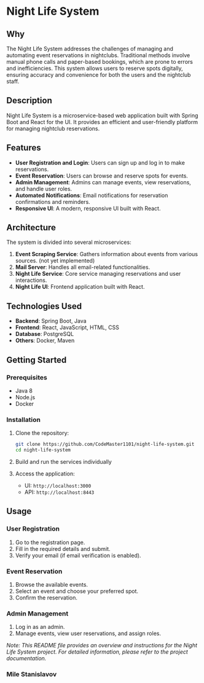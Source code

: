 # Night Life System

## Why

The Night Life System addresses the challenges of managing and automating event reservations in nightclubs. Traditional methods involve manual phone calls and paper-based bookings, which are prone to errors and inefficiencies. This system allows users to reserve spots digitally, ensuring accuracy and convenience for both the users and the nightclub staff.

## Description

Night Life System is a microservice-based web application built with Spring Boot and React for the UI. It provides an efficient and user-friendly platform for managing nightclub reservations.

## Features

- **User Registration and Login**: Users can sign up and log in to make reservations.
- **Event Reservation**: Users can browse and reserve spots for events.
- **Admin Management**: Admins can manage events, view reservations, and handle user roles.
- **Automated Notifications**: Email notifications for reservation confirmations and reminders.
- **Responsive UI**: A modern, responsive UI built with React.

## Architecture

The system is divided into several microservices:

1. **Event Scraping Service**: Gathers information about events from various sources. (not yet implemented)
2. **Mail Server**: Handles all email-related functionalities.
3. **Night Life Service**: Core service managing reservations and user interactions.
4. **Night Life UI**: Frontend application built with React.

## Technologies Used

- **Backend**: Spring Boot, Java
- **Frontend**: React, JavaScript, HTML, CSS
- **Database**: PostgreSQL
- **Others**: Docker, Maven

## Getting Started

### Prerequisites

- Java 8
- Node.js
- Docker

### Installation

1. Clone the repository:
    ```sh
    git clone https://github.com/CodeMaster1101/night-life-system.git
    cd night-life-system
    ```

2. Build and run the services individually

3. Access the application:
    - UI: `http://localhost:3000`
    - API: `http://localhost:8443`

## Usage

### User Registration

1. Go to the registration page.
2. Fill in the required details and submit.
3. Verify your email (if email verification is enabled).

### Event Reservation

1. Browse the available events.
2. Select an event and choose your preferred spot.
3. Confirm the reservation.

### Admin Management

1. Log in as an admin.
2. Manage events, view user reservations, and assign roles.

*Note: This README file provides an overview and instructions for the Night Life System project. For detailed information, please refer to the project documentation.*

### Mile Stanislavov ###
